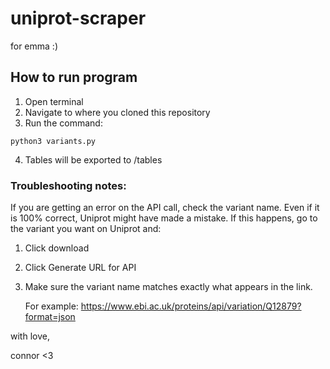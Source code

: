 # uniprot-scraper
 for emma :)

 ## How to run program
 1. Open terminal
 2. Navigate to where you cloned this repository
 3. Run the command:

 ```
python3 variants.py
 ```
 4. Tables will be exported to /tables


### Troubleshooting notes:

If you are getting an error on the API call, check the variant name. Even if it is 100% correct, Uniprot might have made a mistake. If this happens, go to the variant you want on Uniprot and:

1. Click download
2. Click Generate URL for API
3. Make sure the variant name matches exactly what appears in the link. 

    For example: https://www.ebi.ac.uk/proteins/api/variation/Q12879?format=json


 with love,

 connor <3
